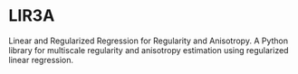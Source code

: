 # LIR3A
Linear and Regularized Regression for Regularity and Anisotropy. A Python library for multiscale regularity and anisotropy estimation using regularized linear regression.
